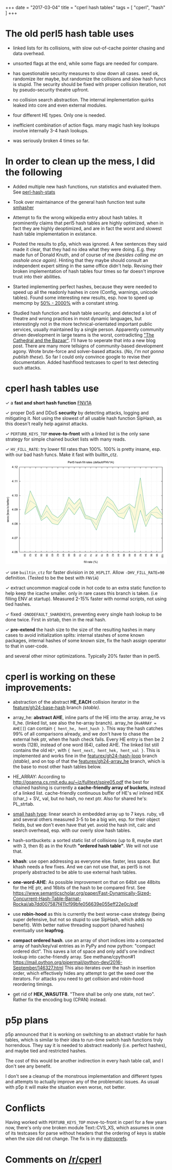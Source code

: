 +++
date = "2017-03-04"
title = "cperl hash tables"
tags = [ "cperl", "hash" ]
+++

# The old perl5 hash table uses

- linked lists for its collisions, with slow out-of-cache pointer
  chasing and data overhead.

- unsorted flags at the end, while some flags are needed for compare.

- has questionable security measures to slow down all cases. seed ok,
  randomize iter maybe, but randomize the collisions and slow hash
  funcs is stupid. The security should be fixed with proper collision
  iteration, not by pseudo-security theatre upfront.

- no collision search abstraction. The internal implementation quirks
  leaked into core and even external modules.

- four different HE types. Only one is needed.

- inefficient combination of action flags. many magic hash key lookups
  involve internally 3-4 hash lookups.

- was seriously broken 4 times so far.

# In order to clean up the mess, I did the following

* Added multiple new hash functions, run statistics and evaluated them.
  See [perl-hash-stats](https://github.com/rurban/perl-hash-stats)

* Took over maintainance of the general hash function test suite
  [smhasher](https://github.com/rurban/smhasher#smhasher)

* Attempt to fix the wrong wikipedia entry about hash tables. It
  prominently claims that perl5 hash tables are highly optimized, when
  in fact they are highly deoptimized, and are in fact the worst and
  slowest hash table implementation in existance.

* Posted the results to p5p, which was ignored. A few sentences they
  said made it clear, that they had no idea what they were
  doing. E.g. they made fun of Donald Knuth, and of course of me
  *(besides calling me an asshole once again)*. Hinting that they
  maybe should consult an independent expert sitting in the same
  office didn't help. Revising their broken implementation of hash
  tables four times so far doesn't improve trust into their abilities.

* Started implementing perfect hashes, because they were needed to
  speed up all the readonly hashes in core (Config, warnings, unicode
  tables).  Found some interesting new results, esp. how to speed
  up memcmp by [50% - 2000%](http://blogs.perl.org/users/rurban/2014/08/perfect-hashes-and-faster-than-memcmp.html)
  with a constant string.

* Studied hash function and hash table security, and detected a lot of
  theatre and wrong practices in most dynamic languages, but
  interestingly not in the more technical-orientated important public
  services, usually maintained by a single person. Apparently
  community driven development in large teams is the worst,
  contradicting ["The Cathedral and the Bazaar"](http://www.catb.org/esr/writings/cathedral-bazaar/). I'll have to seperate that into a new blog post. There are
  many more tellsigns of community-based development agony.
  Wrote brute-force and solver-based attacks. (*No, I'm not gonna publish
  these*).  So far I could only convince google to revise their
  documentation.  Added hashflood testcases to cperl to test detecting
  such attacks.

# cperl hash tables use

✓ a **fast and short hash function** [FNV1A](https://github.com/rurban/smhasher#smhasher)

✓ proper DoS and DDoS **security** by detecting attacks, logging and
  mitigating it. Not using the slowest of all usable hash function
  SipHash, as this doesn't really help against attacks.

✓ `PERTURB_KEYS_TOP` **move-to-front** with a linked list is the only
  sane strategy for simple chained bucket lists with many reads.

✓ `HV_FILL_RATE`: try lower fill rates than 100%.
  100% is pretty insane, esp. with our bad hash funcs. Make it fast with builtin_ctz.
  [![FNV1A fill rates](https://github.com/rurban/perl-hash-stats/raw/master/hash-fillrate-def-FNV1A.png)](https://github.com/rurban/perl-hash-stats#fill-rates)

✓ use `builtin_ctz` for faster division in `DO_HSPLIT`.
  Allow `-DHV_FILL_RATE=90` definition. (Tested to be the best with `FNV1A`)

✓ extract uncommon magical code in hot code to an extra static
  function to help keep the icache smaller. only in rare cases this
  branch is taken. (i.e filling ENV at startup). Measured 2-15% faster
  with normal scripts, not using tied hashes.

✓ fixed `-DNODEFAULT_SHAREKEYS`, preventing every single hash lookup
  to be done twice.  First in strtab, then in the real hash.

✓ **pre-extend** the hash size to the size of the resulting hashes in many cases
  to avoid initialization splits:
  internal stashes of some known packages, internal hashes of some known size,
  fix the hash assign operator to that in user-code.

and several other minor optimizations. Typically 20% faster than in perl5.

# cperl is working on these improvements:

- abstraction of the abstract **HE_EACH** collision iterator in the
  [feature/gh24-base-hash](https://github.com/perl11/cperl/commits/feature/gh24-base-hash) branch *(stable)*.

- array_he: **abstract AHE**, inline parts of the HE into the
  array. array_he vs ll_he. (linked list, see also the he-array
  branch). array_he (`HvARRAY = AHE[]`) can contain
  `{ hent_he, hent_hash }`. This way the hash catches 99% of all comparisons
  already, and we don't have to chase the external hek ptr, when the
  hash check fails. Every HE entry is then be 2 words (128), instead
  of one word (64), called AHE. The linked list still contains the old
  `HE*`, with `{ hent_next, hent_hek, hent_val }`. This is implemented and
  works fine in the
  [featurex/gh24-hash-loop](https://github.com/perl11/cperl/commits/feature/gh24-hash-loop) branch *(stable)*, and on top of that the [featurex/gh24-array_he](https://github.com/perl11/cperl/commits/feature/gh24-array_he) branch,
  which is the base to most other hash tables below.

- HE\_ARRAY: According to
  http://goanna.cs.rmit.edu.au/~jz/fulltext/spire05.pdf the best for
  chained hashing is currently a **cache-friendly array of buckets**,
  instead of a linked list. cache-friendly continuous buffer of HE's
  w/ inlined HEK (char_) + SV_ val, but no hash, no next ptr. Also for
  shared he's: PL_strtab.

- [small hash type](https://github.com/perl11/cperl/issues/102):
  linear search in embedded array up to 7 keys. ruby, v8 and several
  others measured 3-5 to be a big win, esp. for their object fields,
  but we don't even have that yet. avoid the hash init, calc and search
  overhead, esp. with our overly slow hash tables.

- hash-sortbuckets: a sorted static list of collisions (up to 8, maybe
  start with 3, then 8) as in the Knuth **"ordered hash table"**. We will not
  use that.

- **khash**: use open addressing as everyone else. faster, less space. But
  khash needs a few fixes. And we can not use that, as perl5 is not properly
  abstracted to be able to use external hash tables.

- **one-word-AHE**: As possible improvement on that on 64bit use 48bits
  for the HE ptr, and 16bits of the hash to be compared first. See
  https://www.semanticscholar.org/paper/Fast-Dynamically-Sized-Concurrent-Hash-Table-Barnat-Rockai/ab7dd007587f411cf99bfe056639e055eff22e0c/pdf

- use **robin-hood** as this is currently the best worse-case strategy
  (being super defensive, but not so stupid to use SipHash, which adds
  no benefit). With better native threading support (shared hashes)
  eventually use **leapfrog**.

- **compact ordered hash**. use an array of short indices into a compacted
  array of hash/key/val entries as in PyPy and now python: "compact
  ordered dict". This saves a lot of space and only add's one indirect
  lookup into cache-friendly array. See methane/cpython#1
  https://mail.python.org/pipermail/python-dev/2016-September/146327.html
  This also iterates over the hash in insertion order, which
  effectively hides any attempt to get the seed over the
  iterators. For attacks you need to get collision and robin-hood
  reordering timings.

- get rid of **HEK_WASUTF8**. "There shall be only one state, not
  two". Rather fix the encoding bug (CPAN) instead.

# p5p plans

p5p announced that it is working on switching to an abstract vtable
for hash tables, which is similar to their idea to run-time switch
hash functions truly horrendous.  They say it is needed to abstract
readonly (i.e. perfect hashes), and maybe tied and restricted
hashes.

The cost of this would be another indirection in every hash
table call, and I don't see any benefit.

I don't see a cleanup of the monstrous implementation and different
types and attempts to actually improve any of the problematic issues.
As usual with p5p it will make the situation even worse, not better.

# Conflicts

Having worked with `PERTURB_KEYS_TOP` move-to-front in cperl for a few
years now, there's only one broken module Text::CVS_XS, which assumes
in one of its testcases for parse without headers that the ordering of
keys is stable when the size did not change. The fix is in my
[distroprefs](https://github.com/rurban/distroprefs/blob/master/sources/authors/id/R/RU/RURBAN/patches/Text-CSV_XS-cperl.patch).

# Comments on [/r/cperl](https://www.reddit.com/r/cperl/comments/5xofay/cperl_hash_tables/)
